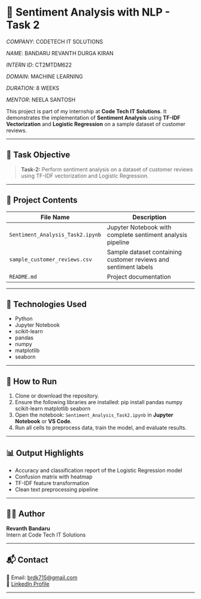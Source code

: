 # 💬 Sentiment Analysis with NLP - Task 2

*COMPANY*: CODETECH IT SOLUTIONS

*NAME*: BANDARU REVANTH DURGA KIRAN

*INTERN ID*: CT2MTDM622

*DOMAIN*: MACHINE LEARNING

*DURATION*: 8 WEEKS

*MENTOR*: NEELA SANTOSH

This project is part of my internship at **Code Tech IT Solutions**. It demonstrates the implementation of **Sentiment Analysis** using **TF-IDF Vectorization** and **Logistic Regression** on a sample dataset of customer reviews.

---

## 📌 Task Objective

> **Task-2:** Perform sentiment analysis on a dataset of customer reviews using TF-IDF vectorization and Logistic Regression.

---

## 📁 Project Contents

| File Name                         | Description |
|----------------------------------|-------------|
| `Sentiment_Analysis_Task2.ipynb` | Jupyter Notebook with complete sentiment analysis pipeline |
| `sample_customer_reviews.csv`    | Sample dataset containing customer reviews and sentiment labels |
| `README.md`                      | Project documentation |

---

## 🧠 Technologies Used

- Python
- Jupyter Notebook
- scikit-learn
- pandas
- numpy
- matplotlib
- seaborn

---

## 🚀 How to Run

1. Clone or download the repository.
2. Ensure the following libraries are installed:
pip install pandas numpy scikit-learn matplotlib seaborn
3. Open the notebook: `Sentiment_Analysis_Task2.ipynb` in **Jupyter Notebook** or **VS Code**.
4. Run all cells to preprocess data, train the model, and evaluate results.

---

## 📊 Output Highlights

- Accuracy and classification report of the Logistic Regression model  
- Confusion matrix with heatmap  
- TF-IDF feature transformation  
- Clean text preprocessing pipeline

---

## 🧑‍💻 Author

**Revanth Bandaru**  
Intern at Code Tech IT Solutions

---

## 📬 Contact

📧 Email: brdk715@gmail.com  
🔗 [LinkedIn Profile](https://www.linkedin.com/in/revanth-bandaru15)

---
